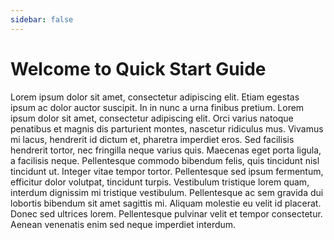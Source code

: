 ```yaml
---
sidebar: false
---
```

# Welcome to Quick Start Guide 
Lorem ipsum dolor sit amet, consectetur adipiscing elit. Etiam egestas ipsum ac dolor auctor suscipit. In in nunc a urna finibus pretium. Lorem ipsum dolor sit amet, consectetur adipiscing elit. Orci varius natoque penatibus et magnis dis parturient montes, nascetur ridiculus mus. Vivamus mi lacus, hendrerit id dictum et, pharetra imperdiet eros. Sed facilisis hendrerit tortor, nec fringilla neque varius quis. Maecenas eget porta ligula, a facilisis neque. Pellentesque commodo bibendum felis, quis tincidunt nisl tincidunt ut. Integer vitae tempor tortor. Pellentesque sed ipsum fermentum, efficitur dolor volutpat, tincidunt turpis. Vestibulum tristique lorem quam, interdum dignissim mi tristique vestibulum. Pellentesque ac sem gravida dui lobortis bibendum sit amet sagittis mi. Aliquam molestie eu velit id placerat. Donec sed ultrices lorem. Pellentesque pulvinar velit et tempor consectetur. Aenean venenatis enim sed neque imperdiet interdum.